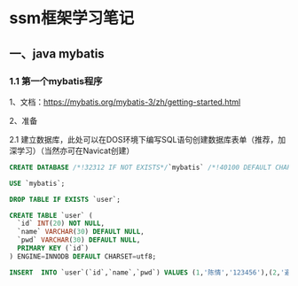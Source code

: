 # ssm框架学习笔记

## 一、java mybatis

### 1.1 第一个mybatis程序

1、文档：https://mybatis.org/mybatis-3/zh/getting-started.html

2、准备

2.1 建立数据库，此处可以在DOS环境下编写SQL语句创建数据库表单（推荐，加深学习）（当然亦可在Navicat创建）

```sql
CREATE DATABASE /*!32312 IF NOT EXISTS*/`mybatis` /*!40100 DEFAULT CHARACTER SET utf8 */;

USE `mybatis`;

DROP TABLE IF EXISTS `user`;

CREATE TABLE `user` (
  `id` INT(20) NOT NULL,
  `name` VARCHAR(30) DEFAULT NULL,
  `pwd` VARCHAR(30) DEFAULT NULL,
  PRIMARY KEY (`id`)
) ENGINE=INNODB DEFAULT CHARSET=utf8;

INSERT  INTO `user`(`id`,`name`,`pwd`) VALUES (1,'陈情','123456'),(2,'避尘','abcdef'),(3,'随便','111111');
```

